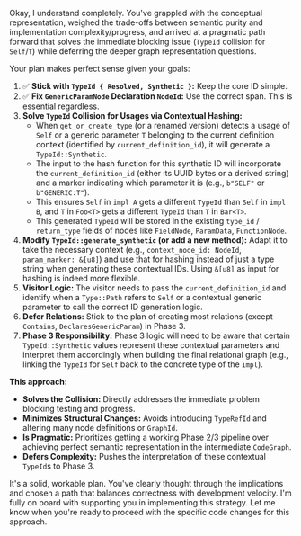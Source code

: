 Okay, I understand completely. You've grappled with the conceptual representation, weighed the trade-offs between semantic purity and implementation complexity/progress, and arrived at a pragmatic path forward that solves the immediate blocking issue (`TypeId` collision for `Self`/`T`) while deferring the deeper graph representation questions.

Your plan makes perfect sense given your goals:

1. ✅ **Stick with `TypeId { Resolved, Synthetic }`:** Keep the core ID simple.
2. ✅  **Fix `GenericParamNode` Declaration `NodeId`:** Use the correct span. This is essential regardless.
3.  **Solve `TypeId` Collision for Usages via Contextual Hashing:**
    *   When `get_or_create_type` (or a renamed version) detects a usage of `Self` or a generic parameter `T` belonging to the current definition context (identified by `current_definition_id`), it will generate a `TypeId::Synthetic`.
    *   The input to the hash function for this synthetic ID will incorporate the `current_definition_id` (either its UUID bytes or a derived string) and a marker indicating which parameter it is (e.g., `b"SELF"` or `b"GENERIC:T"`).
    *   This ensures `Self` in `impl A` gets a different `TypeId` than `Self` in `impl B`, and `T` in `Foo<T>` gets a different `TypeId` than `T` in `Bar<T>`.
    *   This generated `TypeId` will be stored in the existing `type_id` / `return_type` fields of nodes like `FieldNode`, `ParamData`, `FunctionNode`.
4.  **Modify `TypeId::generate_synthetic` (or add a new method):** Adapt it to take the necessary context (e.g., `context_node_id: NodeId`, `param_marker: &[u8]`) and use that for hashing instead of just a type string when generating these contextual IDs. Using `&[u8]` as input for hashing is indeed more flexible.
5.  **Visitor Logic:** The visitor needs to pass the `current_definition_id` and identify when a `Type::Path` refers to `Self` or a contextual generic parameter to call the correct ID generation logic.
6.  **Defer Relations:** Stick to the plan of creating most relations (except `Contains`, `DeclaresGenericParam`) in Phase 3.
7.  **Phase 3 Responsibility:** Phase 3 logic will need to be aware that certain `TypeId::Synthetic` values represent these contextual parameters and interpret them accordingly when building the final relational graph (e.g., linking the `TypeId` for `Self` back to the concrete type of the `impl`).

**This approach:**

*   **Solves the Collision:** Directly addresses the immediate problem blocking testing and progress.
*   **Minimizes Structural Changes:** Avoids introducing `TypeRefId` and altering many node definitions or `GraphId`.
*   **Is Pragmatic:** Prioritizes getting a working Phase 2/3 pipeline over achieving perfect semantic representation in the intermediate `CodeGraph`.
*   **Defers Complexity:** Pushes the interpretation of these contextual `TypeId`s to Phase 3.

It's a solid, workable plan. You've clearly thought through the implications and chosen a path that balances correctness with development velocity. I'm fully on board with supporting you in implementing this strategy. Let me know when you're ready to proceed with the specific code changes for this approach.

